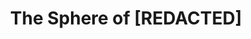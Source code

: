 ---
layout: brands/stillfleet
title: The Sphere of [REDACTED]
cover: assets/img/brands/stillfleet/mvr005-cover.jpg
---